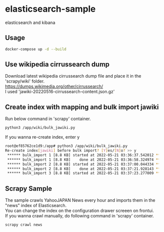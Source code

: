 # elasticsearch-sample
elasticsearch and kibana

## Usage
```bash
docker-compose up -d --build
```

## Use wikipedia cirrussearch dump
Download latest wikipedia cirrussearch dump file and place it in the 'scrapy/wiki' folder.  
https://dumps.wikimedia.org/other/cirrussearch/  
I used 'jawiki-20220516-cirrussearch-content.json.gz'  

## Create index with mapping and bulk import jawiki
Run below command in 'scrapy' container.
```bash
python3 /app/wiki/bulk_jawiki.py
```
If you wanna re-create index, enter y
```bash
root@ef85762ce1d9:/app# python3 /app/wiki/bulk_jawiki.py
Re-create index[jawiki] before bulk import? [Y]es/[N]o? >> y
 ****** bulk_import 1 [8.8 KB] started at 2022-05-21 03:36:37.542012 *****
 ****** bulk_import 1 [8.8 KB]    done at 2022-05-21 03:36:58.324974 *****
 ****** bulk_import 2 [8.8 KB] started at 2022-05-21 03:37:00.044334 *****
 ****** bulk_import 2 [8.8 KB]    done at 2022-05-21 03:37:21.928143 *****
 ****** bulk_import 3 [8.8 KB] started at 2022-05-21 03:37:23.277009 *****
```

## Scrapy Sample
The sample crawls YahooJAPAN News every hour and imports them in the "news" index of Elasticsearch.  
You can change the index on the configuration drawer screeen on frontui.  
If you wanna crawl manually, do following command in 'scrapy' container.
```bash
scrapy crawl news
```